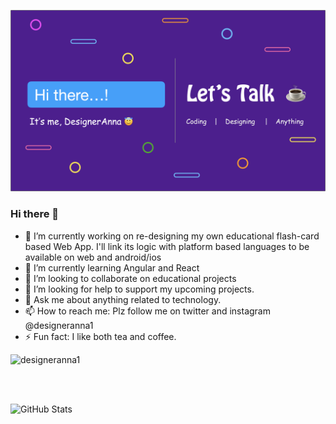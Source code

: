 ![DesignerAnna](https://github.com/designeranna1/designeranna1/blob/master/GitHub%20DA%20Banner.png)

### Hi there 👋



- 🔭 I’m currently working on re-designing my own educational flash-card based Web App.
I'll link its logic with platform based languages to be available on web and android/ios
- 🌱 I’m currently learning Angular and React
- 👯 I’m looking to collaborate on educational projects
- 🤔 I’m looking for help to support my upcoming projects.
- 💬 Ask me about anything related to technology.
- 📫 How to reach me: Plz follow me on twitter and instagram @designeranna1
- ⚡ Fun fact: I like both tea and coffee.
<p align="left"> <img src=https://komarev.com/ghpvc/?username=designeranna1&color=3399ff alt="designeranna1"></p>

<br>
<br>
<p><img src="https://github-readme-stats.vercel.app/api?username=designeranna1&amp;show_icons=true" alt="GitHub Stats"></p>
